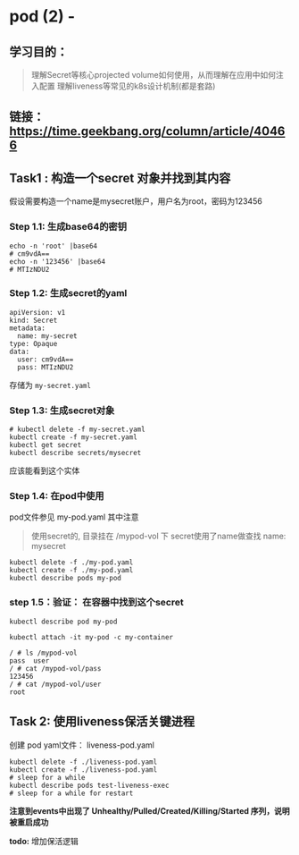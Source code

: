 # pod (2) - 

## 学习目的：
> 理解Secret等核心projected volume如何使用，从而理解在应用中如何注入配置
> 理解liveness等常见的k8s设计机制(都是套路)

## 链接：https://time.geekbang.org/column/article/40466

## Task1 : 构造一个secret 对象并找到其内容

假设需要构造一个name是mysecret账户，用户名为root，密码为123456

### Step 1.1: 生成base64的密钥
```
echo -n 'root' |base64
# cm9vdA==
echo -n '123456' |base64
# MTIzNDU2
```

### Step 1.2: 生成secret的yaml
```
apiVersion: v1
kind: Secret
metadata:
  name: my-secret
type: Opaque
data:
  user: cm9vdA==
  pass: MTIzNDU2
```

存储为 `my-secret.yaml`

### Step 1.3: 生成secret对象
```
# kubectl delete -f my-secret.yaml
kubectl create -f my-secret.yaml
kubectl get secret
kubectl describe secrets/mysecret
```
应该能看到这个实体

### Step 1.4: 在pod中使用
pod文件参见 my-pod.yaml
其中注意
> 使用secret的, 目录挂在 /mypod-vol 下
> secret使用了name做查找 name: mysecret

```
kubectl delete -f ./my-pod.yaml
kubectl create -f ./my-pod.yaml
kubectl describe pods my-pod

```

### step 1.5：验证： 在容器中找到这个secret 
```
kubectl describe pod my-pod

kubectl attach -it my-pod -c my-container

/ # ls /mypod-vol
pass  user
/ # cat /mypod-vol/pass 
123456
/ # cat /mypod-vol/user 
root 
```

## Task 2: 使用liveness保活关键进程
创建 pod yaml文件： liveness-pod.yaml

```
kubectl delete -f ./liveness-pod.yaml
kubectl create -f ./liveness-pod.yaml
# sleep for a while
kubectl describe pods test-liveness-exec
# sleep for a while for restart
```

**注意到events中出现了 Unhealthy/Pulled/Created/Killing/Started 序列，说明被重启成功**

**todo:** 增加保活逻辑
